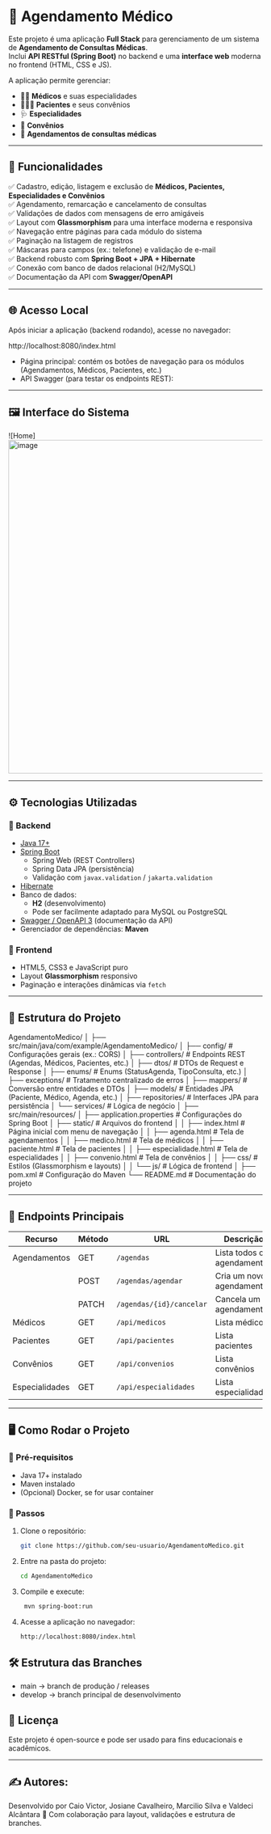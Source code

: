 # 🏥 Agendamento Médico

Este projeto é uma aplicação **Full Stack** para gerenciamento de um sistema de **Agendamento de Consultas Médicas**.  
Inclui **API RESTful (Spring Boot)** no backend e uma **interface web** moderna no frontend (HTML, CSS e JS).

A aplicação permite gerenciar:
- 👨‍⚕️ **Médicos** e suas especialidades
- 🧑‍🤝‍🧑 **Pacientes** e seus convênios
- 🩺 **Especialidades**
- 🏥 **Convênios**
- 📅 **Agendamentos de consultas médicas**

---

## 🚀 Funcionalidades

✅ Cadastro, edição, listagem e exclusão de **Médicos, Pacientes, Especialidades e Convênios**  
✅ Agendamento, remarcação e cancelamento de consultas  
✅ Validações de dados com mensagens de erro amigáveis  
✅ Layout com **Glassmorphism** para uma interface moderna e responsiva  
✅ Navegação entre páginas para cada módulo do sistema  
✅ Paginação na listagem de registros  
✅ Máscaras para campos (ex.: telefone) e validação de e-mail  
✅ Backend robusto com **Spring Boot + JPA + Hibernate**  
✅ Conexão com banco de dados relacional (H2/MySQL)  
✅ Documentação da API com **Swagger/OpenAPI**

---

## 🌐 Acesso Local

Após iniciar a aplicação (backend rodando), acesse no navegador:

http://localhost:8080/index.html

- Página principal: contém os botões de navegação para os módulos (Agendamentos, Médicos, Pacientes, etc.)
- API Swagger (para testar os endpoints REST):

---

## 🖼️ Interface do Sistema

![Home]
<img width="751" height="660" alt="image" src="https://github.com/user-attachments/assets/3ec3fff7-9f38-49f4-ae42-d4a04547dd93" />

---

## ⚙️ Tecnologias Utilizadas

### 🔹 Backend
- [Java 17+](https://www.oracle.com/java/)
- [Spring Boot](https://spring.io/projects/spring-boot)
  - Spring Web (REST Controllers)
  - Spring Data JPA (persistência)
  - Validação com `javax.validation` / `jakarta.validation`
- [Hibernate](https://hibernate.org/)
- Banco de dados:
  - **H2** (desenvolvimento)
  - Pode ser facilmente adaptado para MySQL ou PostgreSQL
- [Swagger / OpenAPI 3](https://swagger.io/) (documentação da API)
- Gerenciador de dependências: **Maven**

### 🔹 Frontend
- HTML5, CSS3 e JavaScript puro
- Layout **Glassmorphism** responsivo
- Paginação e interações dinâmicas via `fetch`

---

## 📂 Estrutura do Projeto

AgendamentoMedico/
│
├── src/main/java/com/example/AgendamentoMedico/
│ ├── config/ # Configurações gerais (ex.: CORS)
│ ├── controllers/ # Endpoints REST (Agendas, Médicos, Pacientes, etc.)
│ ├── dtos/ # DTOs de Request e Response
│ ├── enums/ # Enums (StatusAgenda, TipoConsulta, etc.)
│ ├── exceptions/ # Tratamento centralizado de erros
│ ├── mappers/ # Conversão entre entidades e DTOs
│ ├── models/ # Entidades JPA (Paciente, Médico, Agenda, etc.)
│ ├── repositories/ # Interfaces JPA para persistência
│ └── services/ # Lógica de negócio
│
├── src/main/resources/
│ ├── application.properties # Configurações do Spring Boot
│ ├── static/ # Arquivos do frontend
│ │ ├── index.html # Página inicial com menu de navegação
│ │ ├── agenda.html # Tela de agendamentos
│ │ ├── medico.html # Tela de médicos
│ │ ├── paciente.html # Tela de pacientes
│ │ ├── especialidade.html # Tela de especialidades
│ │ ├── convenio.html # Tela de convênios
│ │ ├── css/ # Estilos (Glassmorphism e layouts)
│ │ └── js/ # Lógica de frontend
│
├── pom.xml # Configuração do Maven
└── README.md # Documentação do projeto

---

## 📡 Endpoints Principais

| Recurso          | Método | URL                           | Descrição                     |
|------------------|--------|--------------------------------|--------------------------------|
| Agendamentos     | GET    | `/agendas`                     | Lista todos os agendamentos   |
|                  | POST   | `/agendas/agendar`             | Cria um novo agendamento      |
|                  | PATCH  | `/agendas/{id}/cancelar`       | Cancela um agendamento        |
| Médicos          | GET    | `/api/medicos`                 | Lista médicos                 |
| Pacientes        | GET    | `/api/pacientes`               | Lista pacientes               |
| Convênios        | GET    | `/api/convenios`               | Lista convênios               |
| Especialidades   | GET    | `/api/especialidades`          | Lista especialidades          |

---

## 🖥️ Como Rodar o Projeto

### 🔹 Pré-requisitos
- Java 17+ instalado
- Maven instalado
- (Opcional) Docker, se for usar container

### 🔹 Passos
1. Clone o repositório:
   ```bash
   git clone https://github.com/seu-usuario/AgendamentoMedico.git

2. Entre na pasta do projeto:
   ```bash
   cd AgendamentoMedico

3. Compile e execute:
   ```bash
    mvn spring-boot:run
   
4. Acesse a aplicação no navegador:
   ```bash
   http://localhost:8080/index.html

## 🛠️ Estrutura das Branches

- main → branch de produção / releases
- develop → branch principal de desenvolvimento

## 📄 Licença

Este projeto é open-source e pode ser usado para fins educacionais e acadêmicos.

---

## ✍️ Autores:
Desenvolvido por Caio Victor, Josiane Cavalheiro, Marcilio Silva e Valdeci Alcântara 🚀
Com colaboração para layout, validações e estrutura de branches.

